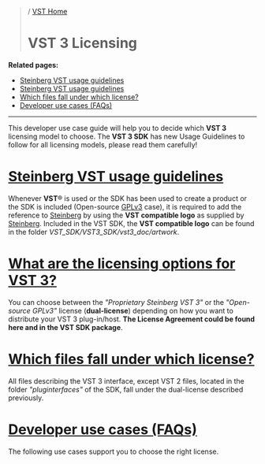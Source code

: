 >/ [VST Home](../Index.md)
>
># VST 3 Licensing

**Related pages:**

- [Steinberg VST usage guidelines](../VST+3+Licensing/Usage+guidelines.md)
- [Steinberg VST usage guidelines](../VST+3+Licensing/Usage+guidelines.md)
- [Which files fall under which license?](../VST+3+Licensing/Which+files+fall+under+which+license.md)
- [Developer use cases (FAQs)](../VST+3+Licensing/Developer+use+cases.md)

---

This developer use case guide will help you to decide which **VST 3** licensing model to choose. The **VST 3 SDK** has new Usage Guidelines to follow for all licensing models, please read them carefully!

# [Steinberg VST usage guidelines](../VST+3+Licensing/Usage+guidelines.md)

Whenever **VST**® is used or the SDK has been used to create a product or the SDK is included (Open-source [GPLv3](https://www.gnu.org/licenses/gpl-3.0.en.html) case), it is required to add the reference to [Steinberg](https://www.steinberg.net/) by using the **VST compatible logo** as supplied by [Steinberg](https://www.steinberg.net/). Included in the VST SDK, the **VST compatible logo** can be found in the folder *VST_SDK/VST3_SDK/vst3_doc/artwork*.

# [What are the licensing options for VST 3?](../VST+3+Licensing/What+are+the+licensing+options.md)

You can choose between the *"Proprietary Steinberg VST 3"* or the *"Open-source GPLv3"* license (**dual-license**) depending on how you want to distribute your VST 3 plug-in/host. **The License Agreement could be found here and in the VST SDK package**.

# [Which files fall under which license?](../VST+3+Licensing/Which+files+fall+under+which+license.md)

All files describing the VST 3 interface, except VST 2 files, located in the folder *"pluginterfaces"* of the SDK, fall under the dual-license described previously.

# [Developer use cases (FAQs)](../VST+3+Licensing/Developer+use+cases.md)
The following use cases support you to choose the right license.


